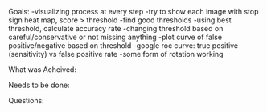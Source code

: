 Goals:
    -visualizing process at every step
    -try to show each image with stop sign heat map, score > threshold
    -find good thresholds
    -using best threshold, calculate accuracy rate
    -changing threshold based on careful/conservative or not missing anything
    -plot curve of false positive/negative based on threshold
    -google roc curve: true positive (sensitivity) vs false positive rate
    -some form of rotation working

 What was Acheived:
    -

Needs to be done:
 

Questions:

